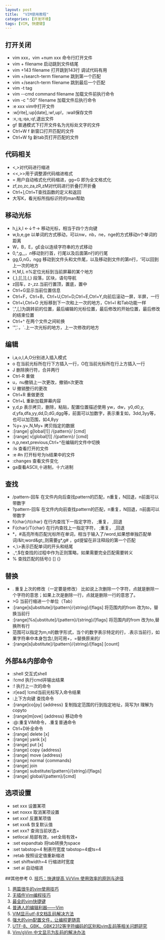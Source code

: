 ```yaml
---
layout: post
title:  "VIM使用教程"
categories: [开发环境]
tags: [VIM, 快捷键]
---
```



## 打开关闭
+ vim xxx，vim +num xxx 命令行打开文件
+ vim + filename 启动跳到文件结尾
+ vim +143 filename 打开跳到143行 调试代码有用
+ vim +/search-term filename 跳到第一个匹配
+ vim +/search-term filename 跳到最后一个匹配
+ vim -t tag 
+ vim --cmd command filename 加载文件前执行命令
+ vim -c ":50" filename 加载文件后执行命令
+ :e xxx vim中打开文件
+ :w[rite],:up[date],:w!,up!，:wall保存文件
+ :x,:q,:qa,:q!,退出文件
+ gf 普通模式下打开文件名为光标处文字的文件
+ Ctrl+W f 新窗口打开匹配的文件
+ Ctrl+W fg 新tab页打开匹配的文件


## 代码相关
+ <,>对代码进行缩进
+ <<,>>用于调整源代码缩进格式
+ = 用户自动格式化代码缩进，gg=G 即为全文格式化
+ zf,zo,zc,za,zR,zM对代码进行折叠打开折叠
+ Ctrl+],Ctrl+T查找函数的定义和返回
+ 大写K，看光标所指标识符的man帮助

## 移动光标
+ h,j,k,l ←↓↑→ 移动光标，相当于四个方向键
+ w,b,e,ge 以单词的方式移动，可以nw，nb，ne，nge的方式移动n个单词的距离
+ W，B，E，gE会以连续字符串的方式移动
+ 0,^,g_,$，n$移动到行首，行尾以及后面第n行的行尾
+ gg,G,nG，ngg 移动到文件头和文件尾，以及移动到文件的第n行，‘可以回到上一次的地方
+ H,M,L n%定位光标到当前屏幕的某个地方
+ {,},[[,]],(,) 段落，区块，语句导航
+ z回车，z-,zz.当前行置顶，置底，置中
+ Ctrl+G显示当前位置信息
+ Ctrl+F，Ctrl+B，Ctrl+U,Ctrl+D,Ctrl+E,Ctrl+Y,向前后滚动一屏，半屏，一行
+ Ctrl+I,Ctrl+O 光标移到下一次和上一次的地方，Ctrl+I 和Tab功能一样
+ ',",[,]为跳转前的位置，最后编辑的光标位置，最后修改的开始位置，最后修改的结束位置
+ Ctrl+^ 在两个文件之间轮换
+ '",'.，`.上一次光标的地方，上一次修改的地方

## 编辑
+ i,a,o,I,A,O分别进入插入模式
+ o 在当前光标所在行下方插入一行，O在当前光标所在行上方插入一行
+ J 删除换行符，合并两行
+ Ctrl-R 重做
+ u，nu撤销上一次更改，撤销n次更改
+ U 撤销整行的更改
+ Ctrl+R 重做更改
+ Ctrl+L 重新加载屏幕内容
+ y,d,p 表示拷贝，删除，粘贴，配置位置描述使用 yw，dw，y0,d0,y$,d$,yfa,dfa,yy,dd,D,dG,dgg等，前面可以加数字，表示重复如，3dd,3yy等，也可以加范围，如4,8yy
+ %y+.y+,N,My+ 拷贝指定的数据
+ :[range] g[lobal[!]] /{pattern}/ [cmd]
+ :[range] v[global[!]] /{pattern}/ [cmd]
+ n,p,next,previous,Ctrl+^在编辑的文件中切换
+ :ls 查看打开的文件
+ :e #n 打开标号为ls结果中的文件
+ :changes 查看文件变化
+ ga查看ASCII,十进制，十六进制

## 查找
+ /pattern-回车  在文件内向后查找pattern的匹配，n重复，N回退，n前面可以带数字
+ ?pattern-回车  在文件内向前查找pattern的匹配，n重复，N回退，n前面可以带数字
+ f{char}/t{char} 在行内查找下一指定字符， ;重复， ,回退
+ F{char}/T{char} 在行内查找上一指定字符， ;重复， ,回退
+ \*，#高亮所有匹配光标所在单词，相当于输入了/word,如果想单独匹配单词/\&lt;word\&gt;,则需要g\*,g# ，gd提留在非注释段的第一个匹配
+ \<,\\>表示匹配单词的开头和结尾
+ .,^,$在查找的过程中作为正则策略，如果需要完全匹配需要转义
+ % 查找匹配的括号() [] {}


## 替换
+ . 重复上次的修改（一定要是修改） 比如说上次删除一个字符，点就是删除一个字符的意思；如果上次是删除一行，点就是删除一行的意思了。
+ \>G 当前行缩进一个单位（Tab）
+ :[range]s[ubstitute]/{pattern}/{string}/[flags] 将范围内的from 改为to，替换当前行
+ :[range]%s[ubstitute]/{pattern}/{string}/[flags] 将范围内的from 改为to,替换所有行
+ 范围可以指定为m,n的数字形式，当个的数字表示特定的行，.表示当前行，如果字符串中本身包含/,则可用+，=替换原来的/
+ :[range]s[ubstitute]/{pattern}/{string}/[flags] [count]

## 外部&&内部命令
+ :shell 交互式shell
+ :!cmd 执行cmd并输出结果
+ :! 执行上一次的命令
+ :r[ead] !cmd当前光标写入命令结果
+ :上下方向键 查找命令
+ :[range]co[py] {address} 复制指定范围的行到指定地址，简写为t 理解为copyto
+ :[range]m[ove] {address} 移动命令
+ :@:重复VIM命令，.重复普通命令
+ Ctrl+D补全命令
+ :[range] delete [x]
+ :[range] yank [x]
+ :[range] put [x]
+ :[range] copy {address}
+ :[range] move {address}
+ :[range] normal {commands}
+ :[range] join
+ :[range] substitute/{pattern}/{string}/[flags]
+ :[range] global/{pattern}/[cmd]

## 选项设置
+ set xxx 设置某项
+ set noxxx 取消某项设置
+ set xxx! 反置某项值
+ set xxx& 恢复默认值
+ set xxx? 查询当前状态+ 
+ setlocal 局部有效，set全局有效+ 
+ :set expandtab 将tab转换为space
+ :set tabstop=4 制表符宽度 tabstop=4或ts=4
+ :retab 按照设定值重新缩进
+ :set shiftwidth=4 行缩进时宽度
+ :set ai 自动缩进



##其他参考
0. [技巧：快速提高 Vi/Vim 使用效率的原则与途径][0]
1. [两篇很牛的vim使用技巧][1]
2. [无插件Vim编程技巧][2]
3. [最全的vim快捷键][3]
4. [普通人的编辑利器——Vim][4]
5. [VIM显示utf-8文档乱码解决方法][5]
6. [强大的vim配置文件，让编程更随意][6]
7. [UTF-8、GBK、GBK2312等字符编码的区别和vim乱码等相关问题研究][7]
8. [Vim/gVim 中文显示为乱码的解决办法][8]

[0]: http://www.ibm.com/developerworks/cn/linux/l-cn-tip-vim/ "技巧：快速提高 Vi/Vim 使用效率的原则与途径"
[1]: http://linux.chinaunix.net/techdoc/desktop/2009/07/06/1122020.shtml "两篇很牛的vim使用技巧"
[2]: http://coolshell.cn/articles/11312.html "无插件Vim编程技巧"
[3]: http://blog.csdn.net/donahue_ldz/article/details/17139361 "最全的vim快捷键"
[4]: http://blog.csdn.net/huiguixian/article/details/6231425 "普通人的编辑利器——Vim"
[5]: http://www.2cto.com/os/201408/322367.html "VIM显示utf-8文档乱码解决方法"
[6]: http://www.cnblogs.com/ma6174/archive/2011/12/10/2283393.html "强大的vim配置文件，让编程更随意"
[7]: http://www.xgezhang.com/char_encodind_vim.html "UTF-8、GBK、GBK2312等字符编码的区别和vim乱码等相关问题研究"
[8]: http://blog.csdn.net/sunmanzth/article/details/6143600 "Vim/gVim 中文显示为乱码的解决办法"